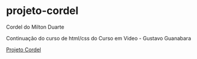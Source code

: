 # projeto-cordel

Cordel do Milton Duarte

Continuação do curso de html/css do Curso em Video - Gustavo Guanabara

<a href="https://mariodemartini.github.io/projeto-cordel/index.html">Projeto Cordel</a>
